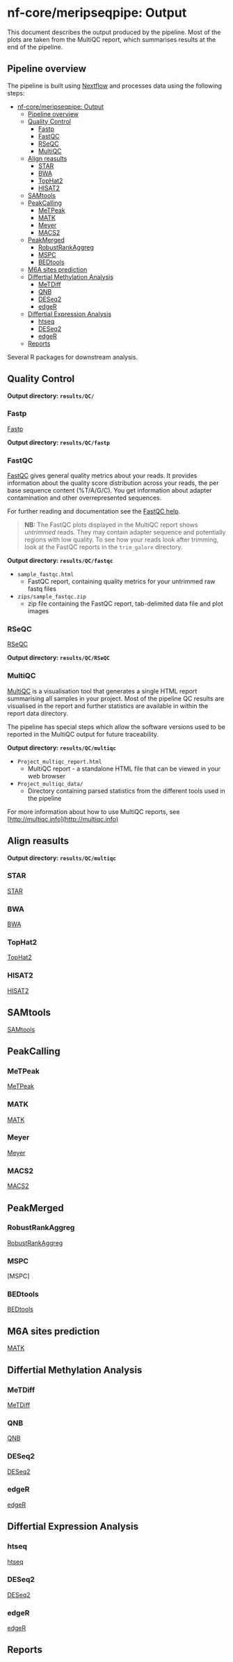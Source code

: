 # nf-core/meripseqpipe: Output

This document describes the output produced by the pipeline. Most of the plots are taken from the MultiQC report, which summarises results at the end of the pipeline.

<!-- TODO nf-core: Write this documentation describing your workflow's output -->

## Pipeline overview
The pipeline is built using [Nextflow](https://www.nextflow.io/)
and processes data using the following steps:

- [nf-core/meripseqpipe: Output](#nf-coremeripseqpipe-output)
  - [Pipeline overview](#pipeline-overview)
  - [Quality Control](#quality-control)
    - [Fastp](#fastp)
    - [FastQC](#fastqc)
    - [RSeQC](#rseqc)
    - [MultiQC](#multiqc)
  - [Align reasults](#align-reasults)
    - [STAR](#star)
    - [BWA](#bwa)
    - [TopHat2](#tophat2)
    - [HISAT2](#hisat2)
  - [SAMtools](#samtools)
  - [PeakCalling](#peakcalling)
    - [MeTPeak](#metpeak)
    - [MATK](#matk)
    - [Meyer](#meyer)
    - [MACS2](#macs2)
  - [PeakMerged](#peakmerged)
    - [RobustRankAggreg](#robustrankaggreg)
    - [MSPC](#mspc)
    - [BEDtools](#bedtools)
  - [M6A sites prediction](#m6a-sites-prediction)
  - [Differtial Methylation Analysis](#differtial-methylation-analysis)
    - [MeTDiff](#metdiff)
    - [QNB](#qnb)
    - [DESeq2](#deseq2)
    - [edgeR](#edger)
  - [Differtial Expression Analysis](#differtial-expression-analysis)
    - [htseq](#htseq)
    - [DESeq2](#deseq2-1)
    - [edgeR](#edger-1)
  - [Reports](#reports)

Several R packages for downstream analysis.
## Quality Control
**Output directory: `results/QC/`**
### Fastp
[Fastp](https://github.com/OpenGene/fastp) 

**Output directory: `results/QC/fastp`**
### FastQC

[FastQC](http://www.bioinformatics.babraham.ac.uk/projects/fastqc/) gives general quality metrics about your reads. It provides information about the quality score distribution across your reads, the per base sequence content (%T/A/G/C). You get information about adapter contamination and other overrepresented sequences.

For further reading and documentation see the [FastQC help](http://www.bioinformatics.babraham.ac.uk/projects/fastqc/Help/).

> **NB:** The FastQC plots displayed in the MultiQC report shows _untrimmed_ reads. They may contain adapter sequence and potentially regions with low quality. To see how your reads look after trimming, look at the FastQC reports in the `trim_galore` directory.

**Output directory: `results/QC/fastqc`**

* `sample_fastqc.html`
  * FastQC report, containing quality metrics for your untrimmed raw fastq files
* `zips/sample_fastqc.zip`
  * zip file containing the FastQC report, tab-delimited data file and plot images

### RSeQC
[RSeQC](http://rseqc.sourceforge.net/)

**Output directory: `results/QC/RSeQC`**
### MultiQC
[MultiQC](http://multiqc.info) is a visualisation tool that generates a single HTML report summarising all samples in your project. Most of the pipeline QC results are visualised in the report and further statistics are available in within the report data directory.

The pipeline has special steps which allow the software versions used to be reported in the MultiQC output for future traceability.

**Output directory: `results/QC/multiqc`**

* `Project_multiqc_report.html`
  * MultiQC report - a standalone HTML file that can be viewed in your web browser
* `Project_multiqc_data/`
  * Directory containing parsed statistics from the different tools used in the pipeline

For more information about how to use MultiQC reports, see [http://multiqc.info](http://multiqc.info)
## Align reasults
**Output directory: `results/QC/multiqc`**
### STAR
[STAR](https://github.com/alexdobin/STAR)
### BWA
[BWA](https://github.com/lh3/bwa)

### TopHat2
[TopHat2](https://ccb.jhu.edu/software/tophat/)

### HISAT2
[HISAT2](https://ccb.jhu.edu/software/hisat2/)
## SAMtools
[SAMtools](http://www.htslib.org/)
## PeakCalling
### MeTPeak
[MeTPeak](https://github.com/compgenomics/MeTPeak)
### MATK
[MATK](http://matk.renlab.org)
### Meyer
[Meyer]()
### MACS2
[MACS2](https://github.com/taoliu/MACS)


## PeakMerged
### RobustRankAggreg
[RobustRankAggreg](https://cran.r-project.org/web/packages/RobustRankAggreg/index.html)
### MSPC
[MSPC]
### BEDtools
[BEDtools](https://bedtools.readthedocs.io/en/latest/index.html)

## M6A sites prediction
[MATK](http://matk.renlab.org)
## Differtial Methylation Analysis
### MeTDiff
[MeTDiff](https://github.com/compgenomics/MeTDiff)
### QNB
[QNB](https://cran.r-project.org/src/contrib/Archive/QNB/)
### DESeq2
[DESeq2](http://bioconductor.org/packages/DESeq2/)
### edgeR
[edgeR](http://bioconductor.org/packages/edgeR/)

## Differtial Expression Analysis
### htseq
[htseq](https://github.com/simon-anders/htseq)
### DESeq2
[DESeq2](http://bioconductor.org/packages/DESeq2/)
### edgeR
[edgeR](http://bioconductor.org/packages/edgeR/)

## Reports
